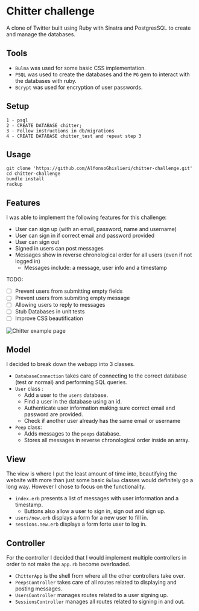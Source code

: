 Chitter challenge
========
A clone of Twitter built using Ruby with Sinatra and PostgresSQL to create and manage the databases.

Tools
----
- `Bulma` was used for some basic CSS implementation.
- `PSQL` was used to create the databases and the `PG` gem to interact with the databases with ruby.
- `Bcrypt` was used for encryption of user passwords.

Setup
----
```
1 - psql
2 - CREATE DATABASE chitter;
3 - Follow instructions in db/migrations
4 - CREATE DATABASE chitter_test and repeat step 3
```

Usage
----
```
git clone 'https://github.com/AlfonsoGhislieri/chitter-challenge.git'
cd chitter-challenge
bundle install
rackup
```

Features
----
I was able to implement the following features for this challenge:
- User can sign up (with an email, password, name and username)
- User can sign in if correct email and password provided
- User can sign out
- Signed in users can post messages
- Messages show in reverse chronological order for all users (even if not logged in)
  - Messages include: a  message, user info and a timestamp


TODO:
- [ ] Prevent users from submitting empty fields
- [ ] Prevent users from submiting empty message
- [ ] Allowing users to reply to messages
- [ ] Stub Databases in unit tests
- [ ] Improve CSS beautification

![Chitter example page](https://i.ibb.co/LndZ5bx/Screenshot-2021-12-13-at-12-06-20.png)

Model
-----
I decided to break down the webapp into 3 classes.
- `DatabaseConnection` takes care of connecting to the correct database (test or normal) and performing SQL queries.
- `User` class :
  - Add a user to the `users` database.
  - Find a user in the database using an id.
  - Authenticate user information making sure correct email and password are provided.
  - Check if another user already has the same email or username
- `Peep` class:
  - Adds messages to the `peeps` database.
  - Stores all messages in reverse chronological order inside an array.

View
-----
The view is where I put the least amount of time into, beautifying the website with more than just some basic `Bulma` classes would definitely go a long way. However I chose to focus on the functionality.

- `index.erb` presents a list of messages with user information and a timestamp.
  - Buttons also allow a user to sign in, sign out and sign up.
- `users/new.erb` displays a form for a new user to fill in.
- `sessions.new.erb` displays a form forte user to log in.

Controller
-----
For the controller I decided that I would implement multiple controllers in order to not make the `app.rb` become overloaded.


- `ChitterApp` is the shell from where all the other controllers take over.
- `PeepsController` takes care of all routes related to displaying and posting messages.
- `UsersController` manages routes related to a user signing up.
- `SessionsController` manages all routes related to signing in and out.
